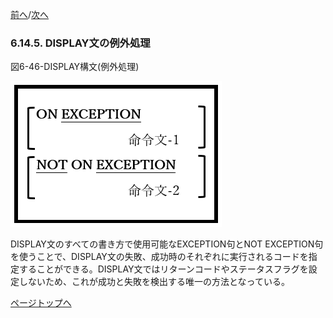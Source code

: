<!--navi start-->
[前へ](6-14-4.md)/[次へ](6-15-1.md)
<!--navi end-->
### 6.14.5. DISPLAY文の例外処理

図6-46-DISPLAY構文(例外処理)

![alt text](Image/6-46-Display.png)

DISPLAY文のすべての書き方で使用可能なEXCEPTION句とNOT EXCEPTION句を使うことで、DISPLAY文の失敗、成功時のそれぞれに実行されるコードを指定することができる。DISPLAY文ではリターンコードやステータスフラグを設定しないため、これが成功と失敗を検出する唯一の方法となっている。

[ページトップへ](6-14-5.md)
